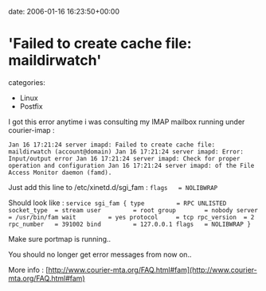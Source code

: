 


date: 2006-01-16 16:23:50+00:00


# 'Failed to create cache file: maildirwatch'

categories:
- Linux
- Postfix


I got this error anytime i was consulting my IMAP mailbox running under courier-imap :

`Jan 16 17:21:24 server imapd: Failed to create cache file: maildirwatch (account@domain)
Jan 16 17:21:24 server imapd: Error: Input/output error
Jan 16 17:21:24 server imapd: Check for proper operation and configuration
Jan 16 17:21:24 server imapd: of the File Access Monitor daemon (famd).
`



Just add this line to /etc/xinetd.d/sgi_fam :
`flags   = NOLIBWRAP`

Should look like : 
`service sgi_fam
{
        type         = RPC UNLISTED
        socket_type  = stream
        user         = root
        group        = nobody
        server       = /usr/bin/fam
        wait         = yes
        protocol     = tcp
        rpc_version  = 2
        rpc_number   = 391002
        bind         = 127.0.0.1
        flags   = NOLIBWRAP
}`

Make sure portmap is running..

You should no longer get error messages from now on..

More info : [http://www.courier-mta.org/FAQ.html#fam](http://www.courier-mta.org/FAQ.html#fam)
